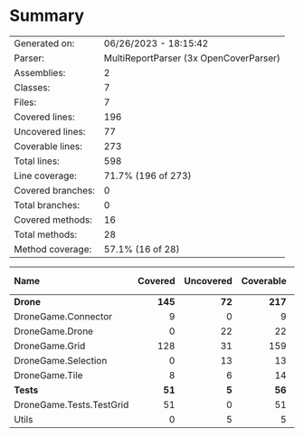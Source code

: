 ﻿# Summary
|||
|:---|:---|
| Generated on: | 06/26/2023 - 18:15:42 |
| Parser: | MultiReportParser (3x OpenCoverParser) |
| Assemblies: | 2 |
| Classes: | 7 |
| Files: | 7 |
| Covered lines: | 196 |
| Uncovered lines: | 77 |
| Coverable lines: | 273 |
| Total lines: | 598 |
| Line coverage: | 71.7% (196 of 273) |
| Covered branches: | 0 |
| Total branches: | 0 |
| Covered methods: | 16 |
| Total methods: | 28 |
| Method coverage: | 57.1% (16 of 28) |

|**Name**|**Covered**|**Uncovered**|**Coverable**|**Total**|**Line coverage**|**Covered**|**Total**|**Branch coverage**|**Covered**|**Total**|**Method coverage**|
|:---|---:|---:|---:|---:|---:|---:|---:|---:|---:|---:|---:|
|**Drone**|**145**|**72**|**217**|**489**|**66.8%**|**0**|**0**|****|**13**|**24**|**54.1%**|
|DroneGame.Connector|9|0|9|23|100%|0|0||1|1|100%|
|DroneGame.Drone|0|22|22|53|0%|0|0||0|2|0%|
|DroneGame.Grid|128|31|159|330|80.5%|0|0||11|16|68.7%|
|DroneGame.Selection|0|13|13|40|0%|0|0||0|2|0%|
|DroneGame.Tile|8|6|14|43|57.1%|0|0||1|3|33.3%|
|**Tests**|**51**|**5**|**56**|**109**|**91%**|**0**|**0**|****|**3**|**4**|**75%**|
|DroneGame.Tests.TestGrid|51|0|51|98|100%|0|0||3|3|100%|
|Utils|0|5|5|11|0%|0|0||0|1|0%|
